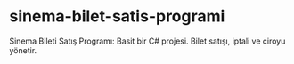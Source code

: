 # sinema-bilet-satis-programi
Sinema Bileti Satış Programı: Basit bir C# projesi. Bilet satışı, iptali ve ciroyu yönetir.
